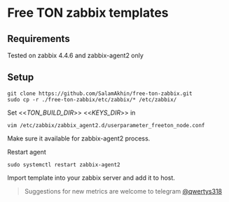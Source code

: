# Free TON zabbix templates

## Requirements
Tested on zabbix 4.4.6 and zabbix-agent2 only

## Setup
```
git clone https://github.com/SalamAkhin/free-ton-zabbix.git
sudo cp -r ./free-ton-zabbix/etc/zabbix/* /etc/zabbix/
```

Set <<_TON_BUILD_DIR_>> <<_KEYS_DIR_>> in
```
vim /etc/zabbix/zabbix_agent2.d/userparameter_freeton_node.conf
```
Make sure it available for zabbix-agent2 process.

Restart agent
```
sudo systemctl restart zabbix-agent2
```

Import template into your zabbix server and add it to host.


>Suggestions for new metrics are welcome to telegram [@qwertys318](https://t.me/qwertys318)
